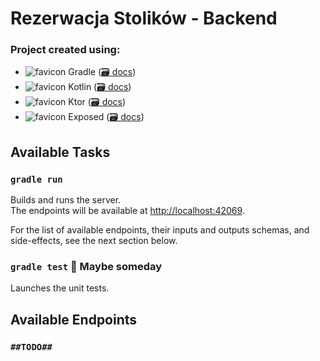# Rezerwacja Stolików - Backend

### Project created using:
- ![favicon](https://www.google.com/s2/favicons?domain=https://gradle.org/) Gradle ([🗃️ docs](https://docs.gradle.org/current/userguide/userguide.html))
- ![favicon](https://www.google.com/s2/favicons?domain=https://kotlinlang.org/) Kotlin ([🗃️ docs](https://kotlinlang.org/docs/home.html))
- ![favicon](https://www.google.com/s2/favicons?domain=https://ktor.io/) Ktor ([🗃️ docs](https://ktor.io/docs/welcome.html))
- ![favicon](https://www.google.com/s2/favicons?domain=https://www.jetbrains.com/lp/mono/) Exposed ([🗃️ docs](https://github.com/JetBrains/Exposed/wiki))

## Available Tasks

### `gradle run`

Builds and runs the server.\
The endpoints will be available at [http://localhost:42069](http://localhost:42069).

For the list of available endpoints, their inputs and outputs schemas, and side-effects, see the next section below.

### `gradle test` 🚧 Maybe someday

Launches the unit tests.

## Available Endpoints

### `##TODO##`

